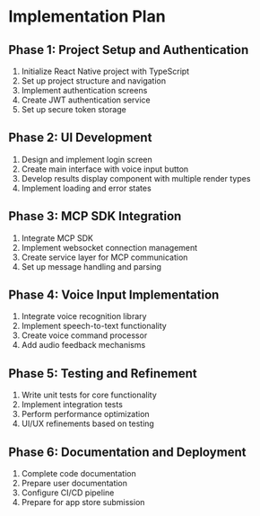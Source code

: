 # Implementation Plan

## Phase 1: Project Setup and Authentication
1. Initialize React Native project with TypeScript
2. Set up project structure and navigation
3. Implement authentication screens
4. Create JWT authentication service
5. Set up secure token storage

## Phase 2: UI Development
1. Design and implement login screen
2. Create main interface with voice input button
3. Develop results display component with multiple render types
4. Implement loading and error states

## Phase 3: MCP SDK Integration
1. Integrate MCP SDK
2. Implement websocket connection management
3. Create service layer for MCP communication
4. Set up message handling and parsing

## Phase 4: Voice Input Implementation
1. Integrate voice recognition library
2. Implement speech-to-text functionality
3. Create voice command processor
4. Add audio feedback mechanisms

## Phase 5: Testing and Refinement
1. Write unit tests for core functionality
2. Implement integration tests
3. Perform performance optimization
4. UI/UX refinements based on testing

## Phase 6: Documentation and Deployment
1. Complete code documentation
2. Prepare user documentation
3. Configure CI/CD pipeline
4. Prepare for app store submission